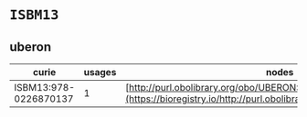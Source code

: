 # `ISBM13`

## uberon

| curie                 |   usages | nodes                                                                                                                 |
|-----------------------|----------|-----------------------------------------------------------------------------------------------------------------------|
| ISBM13:978-0226870137 |        1 | [http://purl.obolibrary.org/obo/UBERON:0017643](https://bioregistry.io/http://purl.obolibrary.org/obo/UBERON:0017643) |
